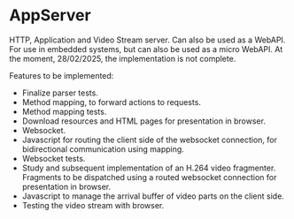 # AppServer
HTTP, Application and Video Stream server. Can also be used as a WebAPI.
For use in embedded systems, but can also be used as a micro WebAPI.
At the moment, 28/02/2025, the implementation is not complete.

Features to be implemented:

- Finalize parser tests.
- Method mapping, to forward actions to requests.
- Method mapping tests.
- Download resources and HTML pages for presentation in browser.
- Websocket.
- Javascript for routing the client side of the websocket connection, for bidirectional communication using mapping.
- Websocket tests.
- Study and subsequent implementation of an H.264 video fragmenter. Fragments to be dispatched using a routed websocket connection for presentation in browser.
- Javascript to manage the arrival buffer of video parts on the client side.
- Testing the video stream with browser.
